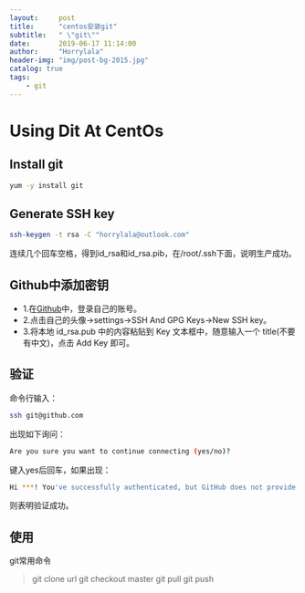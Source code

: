 ```yaml
---
layout:     post
title:      "centos安装git"
subtitle:   " \"git\""
date:       2019-06-17 11:14:00
author:     "Horrylala"
header-img: "img/post-bg-2015.jpg"
catalog: true
tags:
    - git
---
```


# Using Dit At CentOs

## Install git
```bash
yum -y install git
```

## Generate SSH key
```bash
ssh-keygen -t rsa -C "horrylala@outlook.com"
```
连续几个回车空格，得到id_rsa和id_rsa.pib，在/root/.ssh下面，说明生产成功。

## Github中添加密钥
* 1.在[Github](http://www.github.com/)中，登录自己的账号。
* 2.点击自己的头像->settings->SSH And GPG Keys->New SSH key。
* 3.将本地 id_rsa.pub 中的内容粘贴到 Key 文本框中，随意输入一个 title(不要有中文)，点击 Add Key 即可。

## 验证
命令行输入：
```bash
ssh git@github.com
```

出现如下询问：
```bash
Are you sure you want to continue connecting (yes/no)?
```

键入yes后回车，如果出现：
```bash
Hi ***! You've successfully authenticated, but GitHub does not provide shell access.
```
则表明验证成功。

## 使用
git常用命令
> git clone url
> git checkout master
> git pull
> git push

